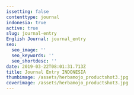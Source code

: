```yaml
---
issetting: false
contenttype: journal
indonesia: true
active: true
slug: journal-entry
English Journal: journal_entry
seo:
  seo_image: ''
  seo_keywords: ''
  seo_shortdesc: ''
date: 2019-03-22T08:01:31.713Z
title: Journal Entry INDONESIA
thumbimage: /assets/herbamojo_productshot3.jpg
coverimage: /assets/herbamojo_productshot3.jpg
---
```


